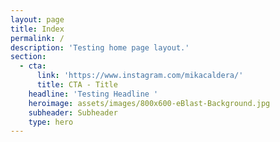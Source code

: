 ```yaml
---
layout: page
title: Index
permalink: /
description: 'Testing home page layout.'
section:
  - cta:
      link: 'https://www.instagram.com/mikacaldera/'
      title: CTA - Title
    headline: 'Testing Headline '
    heroimage: assets/images/800x600-eBlast-Background.jpg
    subheader: Subheader
    type: hero
---
```




